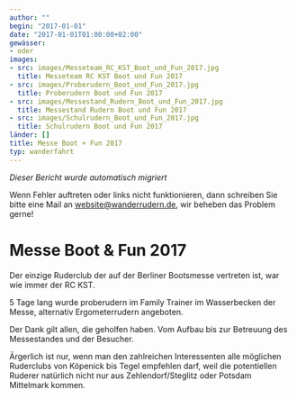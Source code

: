```yaml
---
author: ""
begin: "2017-01-01"
date: "2017-01-01T01:00:00+02:00"
gewässer:
- oder
images:
- src: images/Messeteam_RC_KST_Boot_und_Fun_2017.jpg
  title: Messeteam RC KST Boot und Fun 2017
- src: images/Proberudern_Boot_und_Fun_2017.jpg
  title: Proberudern Boot und Fun 2017
- src: images/Messestand_Rudern_Boot_und_Fun_2017.jpg
  title: Messestand Rudern Boot und Fun 2017
- src: images/Schulrudern_Boot_und_Fun_2017.jpg
  title: Schulrudern Boot und Fun 2017
länder: []
title: Messe Boot + Fun 2017
typ: wanderfahrt
---
```



*Dieser Bericht wurde automatisch migriert*

Wenn Fehler auftreten oder links nicht funktionieren, dann schreiben Sie bitte eine Mail an website@wanderrudern.de, wir beheben das Problem gerne!



# Messe Boot & Fun 2017


Der einzige Ruderclub der auf der Berliner Bootsmesse vertreten ist, war wie immer der RC KST.

5 Tage lang wurde proberudern im Family Trainer im Wasserbecken der Messe, alternativ Ergometerrudern angeboten.

Der Dank gilt allen, die geholfen haben. Vom Aufbau bis zur Betreuung des Messestandes und der Besucher.

Ärgerlich ist nur, wenn man den zahlreichen Interessenten alle möglichen Ruderclubs von Köpenick bis Tegel empfehlen darf, weil die potentiellen Ruderer natürlich nicht nur aus Zehlendorf/Steglitz oder Potsdam Mittelmark kommen.